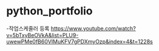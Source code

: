 # python_portfolio

-작업스케줄러 등록
https://www.youtube.com/watch?v=5bTxyBeOVkA&list=PLU9-uwewPMe0fB60VIMuKFV7gPDXmyOzp&index=4&t=1228s


